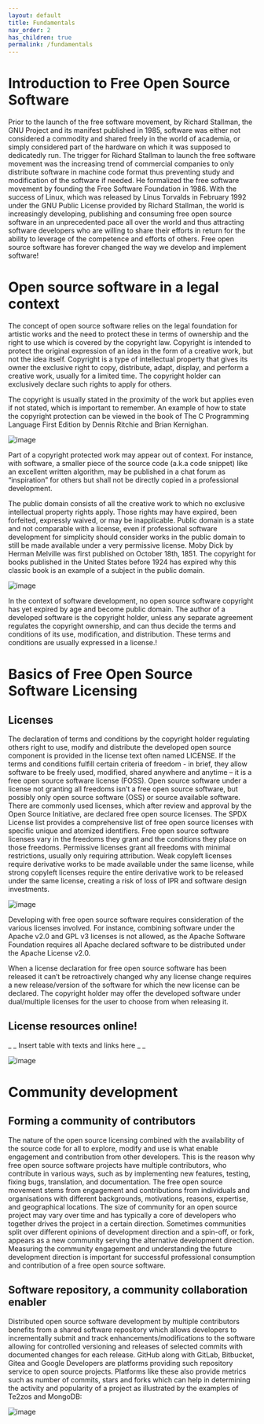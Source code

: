 ```yaml
---
layout: default
title: Fundamentals
nav_order: 2
has_children: true
permalink: /fundamentals
---
```


# Introduction to Free Open Source Software  
Prior to the launch of the free software movement, by Richard Stallman, the GNU Project and its manifest published in 1985, software was either not considered a commodity and shared freely in the world of academia, or simply considered part of the hardware on which it was supposed to dedicatedly run.
The trigger for Richard Stallman to launch the free software movement was the increasing trend of commercial companies to only distribute software in machine code format thus preventing study and modification of the software if needed. He formalized the free software movement by founding the Free Software Foundation in 1986.
With the success of Linux, which was released by Linus Torvalds in February 1992 under the GNU Public License provided by Richard Stallman, the world is increasingly developing, publishing and consuming free open source software in an unprecedented pace all over the world and thus attracting software developers who are willing to share their efforts in return for the ability to leverage of the competence and efforts of others. Free open source software has forever changed the way we develop and implement software!
# Open source software in a legal context
The concept of open source software relies on the legal foundation for artistic works and the need to protect these in terms of ownership and the right to use which is covered by the copyright law. Copyright is intended to protect the original expression of an idea in the form of a creative work, but not the idea itself. Copyright is a type of intellectual property that gives its owner the exclusive right to copy, distribute, adapt, display, and perform a creative work, usually for a limited time. The copyright holder can exclusively declare such rights to apply for others.

The copyright is usually stated in the proximity of the work but applies even if not stated, which is important to remember. An example of how to state the copyright protection can be viewed in the book of The C Programming Language First Edition by Dennis Ritchie and Brian Kernighan.

![image](https://user-images.githubusercontent.com/126161450/224252230-24018d42-0031-4e1a-9928-a200523bfa0a.png)

Part of a copyright protected work may appear out of context. For instance, with software, a smaller piece of the source code (a.k.a code snippet) like an excellent written algorithm, may be published in a chat forum as “inspiration” for others but shall not be directly copied in a professional development.

The public domain consists of all the creative work to which no exclusive intellectual property rights apply. Those rights may have expired, been forfeited, expressly waived, or may be inapplicable. Public domain is a state and not comparable with a license, even if professional software development for simplicity should consider works in the public domain to still be made available under a very permissive license.
Moby Dick by Herman Melville was first published on October 18th, 1851. The copyright for books published in the United States before 1924 has expired why this classic book is an example of a subject in the public domain.

![image](https://user-images.githubusercontent.com/126161450/224252288-69dd2644-7a0e-48fe-a1af-e81c101534f0.png)

In the context of software development, no open source software copyright has yet expired by age and become public domain. The author of a developed software is the copyright holder, unless any separate agreement regulates the copyright ownership, and can thus decide the terms and conditions of its use, modification, and distribution. These terms and conditions are usually expressed in a license.!

# Basics of Free Open Source Software Licensing

## Licenses
The declaration of terms and conditions by the copyright holder regulating others right to use, modify and distribute the developed open source component is provided in the license text often named LICENSE. If the terms and conditions fulfill certain criteria of freedom - in brief, they allow software to be freely used, modified, shared anywhere and anytime – it is a free open source software license (FOSS). Open source software under a license not granting all freedoms isn’t a free open source software, but possibly only open source software (OSS) or source available software.
There are commonly used licenses, which after review and approval by the Open Source Initiative, are declared free open source licenses. The SPDX License list provides a comprehensive list of free open source licenses with specific unique and atomized identifiers.
Free open source software licenses vary in the freedoms they grant and the conditions they place on those freedoms. Permissive licenses grant all freedoms with minimal restrictions, usually only requiring attribution. Weak copyleft licenses require derivative works to be made available under the same license, while strong copyleft licenses require the entire derivative work to be released under the same license, creating a risk of loss of IPR and software design investments.

![image](https://user-images.githubusercontent.com/126161450/224252493-9dbe1c9b-4db2-4143-ae21-3d67d8793f9b.png)

Developing with free open source software requires consideration of the various licenses involved. For instance, combining software under the Apache v2.0 and GPL v3 licenses is not allowed, as the Apache Software Foundation requires all Apache declared software to be distributed under the Apache License v2.0.

When a license declaration for free open source software has been released it can’t be retroactively changed why any license change requires a new release/version of the software for which the new license can be declared. The copyright holder may offer the developed software under dual/multiple licenses for the user to choose from when releasing it.

## License resources online!
_ _ Insert table with texts and links here _ _ 

![image](https://user-images.githubusercontent.com/126161450/224931550-53fd419e-c9a8-40e8-b7a6-25bbdc6881d0.png)


# Community development
## Forming a community of contributors
The nature of the open source licensing combined with the availability of the source code for all to explore, modify and use is what enable engagement and contribution from other developers. This is the reason why free open source software projects have multiple contributors, who contribute in various ways, such as by implementing new features, testing, fixing bugs, translation, and documentation.
The free open source movement stems from engagement and contributions from individuals and organisations with different backgrounds, motivations, reasons, expertise, and geographical locations.
The size of community for an open source project may vary over time and has typically a core of developers who together drives the project in a certain direction. Sometimes communities split over different opinions of development direction and a spin-off, or fork, appears as a new community serving the alternative development direction.
Measuring the community engagement and understanding the future development direction is important for successful professional consumption and contribution of a free open source software.

## Software repository, a community collaboration enabler
Distributed open source software development by multiple contributors benefits from a shared software repository which allows developers to incrementally submit and track enhancements/modifications to the software allowing for controlled versioning and releases of selected commits with documented changes for each release.
GitHub along with GitLab, Bitbucket, Gitea and Google Developers are platforms providing such repository service to open source projects. Platforms like these also provide metrics such as number of commits, stars and forks which can help in determining the activity and popularity of a project as illustrated by the examples of Te2zos and MongoDB: 

![image](https://user-images.githubusercontent.com/126161450/224252960-9245f608-3453-448a-a696-76b82236a42c.png) 
